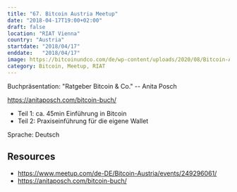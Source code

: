 ```yaml
---
title: "67. Bitcoin Austria Meetup"
date: "2018-04-17T19:00+02:00"
draft: false
location: "RIAT Vienna"
country: "Austria"
startdate: "2018/04/17"
enddate:   "2018/04/17"
image: https://bitcoinundco.com/de/wp-content/uploads/2020/08/Bitcoin-Anfaenger-buch-praxis-768x1165.jpg
category: Bitcoin, Meetup, RIAT
---
```


Buchpräsentation: "Ratgeber Bitcoin & Co." -- Anita Posch

https://anitaposch.com/bitcoin-buch/

* Teil 1: ca. 45min Einführung in Bitcoin
* Teil 2: Praxiseinführung für die eigene Wallet

Sprache: Deutsch

## Resources
* https://www.meetup.com/de-DE/Bitcoin-Austria/events/249296061/
* https://anitaposch.com/bitcoin-buch/
